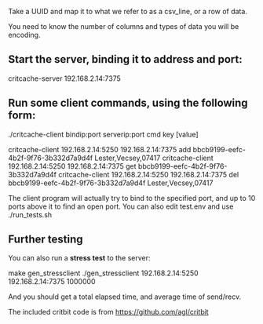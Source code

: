 Take a UUID and map it to what we refer to as a csv_line, or a row of data.

You need to know the number of columns and types of data you will be encoding.

## Start the server, binding it to address and port:

  critcache-server 192.168.2.14:7375 

## Run some client commands, using the following form:

./critcache-client bindip:port serverip:port cmd key [value]

critcache-client 192.168.2.14:5250 192.168.2.14:7375 add bbcb9199-eefc-4b2f-9f76-3b332d7a9d4f Lester,Vecsey,07417
critcache-client 192.168.2.14:5250 192.168.2.14:7375 get bbcb9199-eefc-4b2f-9f76-3b332d7a9d4f
critcache-client 192.168.2.14:5250 192.168.2.14:7375 del bbcb9199-eefc-4b2f-9f76-3b332d7a9d4f Lester,Vecsey,07417

The client program will actually try to bind to the specified port, and up to 10 ports above it to find an open port. You can also edit test.env and use ./run_tests.sh

## Further testing

You can also run a **stress test** to the server:

make gen_stressclient
./gen_stressclient 192.168.2.14:5250 192.168.2.14:7375 1000000

And you should get a total elapsed time, and average time of send/recv.

The included critbit code is from https://github.com/agl/critbit
